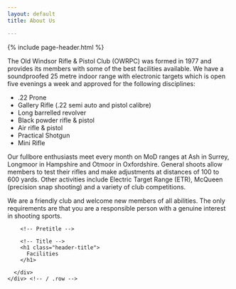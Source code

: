 ```yaml
---
layout: default
title: About Us

---
```

{% include page-header.html %}

The Old Windsor Rifle & Pistol Club (OWRPC) was formed in 1977 and provides its members with some of the best facilities available. We have a soundproofed 25 metre indoor range with electronic targets which is open five evenings a week and approved for the following disciplines:

* .22 Prone
* Gallery Rifle (.22 semi auto and pistol calibre)
* Long barrelled revolver
* Black powder rifle & pistol
* Air rifle & pistol
* Practical Shotgun
* Mini Rifle

Our fullbore enthusiasts meet every month on MoD ranges at Ash in Surrey, Longmoor in Hampshire and Otmoor in Oxfordshire. General shoots allow members to test their rifles and make adjustments at distances of 100 to 600 yards. Other activities include Electric Target Range (ETR), McQueen (precision snap shooting) and a variety of club competitions.

We are a friendly club and welcome new members of all abilities. The only requirements are that you are a responsible person with a genuine interest in shooting sports.

<div class="header mt-md-5">
<div class="header-body">
<div class="row align-items-center">
<div class="col">

        <!-- Pretitle -->
    
        <!-- Title -->
        <h1 class="header-title">
          Facilities
        </h1>
    
      </div>
    </div> <!-- / .row -->

</div>
</div>